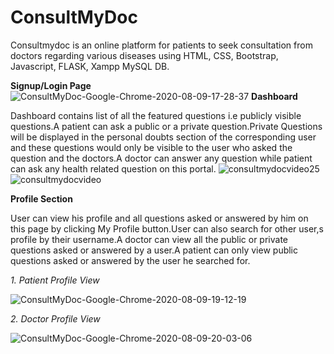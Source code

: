 # ConsultMyDoc
Consultmydoc is an online platform for patients to seek consultation from doctors regarding various diseases using HTML, CSS, Bootstrap, Javascript, FLASK, Xampp MySQL DB.

**Signup/Login Page**
![ConsultMyDoc-Google-Chrome-2020-08-09-17-28-37](https://user-images.githubusercontent.com/59617282/89731650-5b35e700-da66-11ea-9db2-758113dcc631.gif)
**Dashboard**

Dashboard contains list of all the featured questions i.e publicly visible questions.A patient can ask a public or a private question.Private Questions will be displayed in the personal doubts section of the corresponding user and these questions would only be visible to the user who asked the question and the doctors.A doctor can answer any question while patient can ask any health related question on this portal.
![consultmydocvideo25](https://user-images.githubusercontent.com/59617282/89734660-19fc0200-da7b-11ea-9089-96e540d7dc38.gif)
![consultmydocvideo](https://user-images.githubusercontent.com/59617282/89734526-3ba8b980-da7a-11ea-92fa-fae878cb713b.gif)

**Profile Section**

User can view his profile and all questions asked or answered by him on this page by clicking My Profile button.User can also search for other user,s profile by their username.A doctor can view all the public or private questions asked or answered by a user.A patient can only view public questions asked or answered by the user he searched for.

_1. Patient Profile View_

![ConsultMyDoc-Google-Chrome-2020-08-09-19-12-19](https://user-images.githubusercontent.com/59617282/89733688-eb7b2880-da74-11ea-8eb0-e207b006d477.gif)

_2. Doctor Profile View_

![ConsultMyDoc-Google-Chrome-2020-08-09-20-03-06](https://user-images.githubusercontent.com/59617282/89734790-ea99c500-da7b-11ea-9176-6e7f6221e086.gif)

